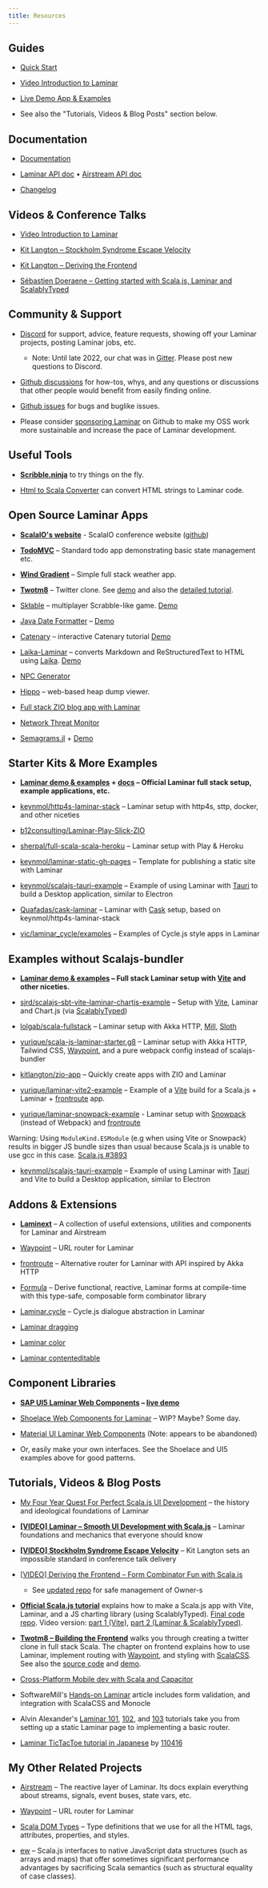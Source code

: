 ```yaml
---
title: Resources
---
```




## Guides

* [Quick Start](https://laminar.dev/quick-start)

* [Video Introduction to Laminar](https://www.youtube.com/watch?v=L_AHCkl6L-Q)

* [Live Demo App & Examples](https://demo.laminar.dev)

* See also the "Tutorials, Videos & Blog Posts" section below.



## Documentation

* [Documentation](https://laminar.dev/documentation)

* [Laminar API doc](https://javadoc.io/doc/com.raquo/laminar_sjs1_3/latest/com/raquo/laminar/index.html) • [Airstream API doc](https://javadoc.io/doc/com.raquo/airstream_sjs1_3/latest/index.html)

* [Changelog](https://github.com/raquo/Laminar/blob/master/CHANGELOG.md)



## Videos & Conference Talks

* [Video Introduction to Laminar](https://www.youtube.com/watch?v=L_AHCkl6L-Q)

* [Kit Langton – Stockholm Syndrome Escape Velocity](https://www.youtube.com/watch?v=kLZr87CGY-U)

* [Kit Langton – Deriving the Frontend](https://www.youtube.com/watch?v=JHriftPO62I)

* [Sébastien Doeraene – Getting started with Scala.js, Laminar and ScalablyTyped](https://www.youtube.com/watch?v=UePrOa_1Am8)


## Community & Support

* [Discord](https://discord.gg/JTrUxhq7sj) for support, advice, feature requests, showing off your Laminar projects, posting Laminar jobs, etc.

  * Note: Until late 2022, our chat was in [Gitter](https://gitter.im/Laminar_/Lobby). Please post new questions to Discord.

* [Github discussions](https://github.com/raquo/laminar/discussions) for how-tos, whys, and any questions or discussions that other people would benefit from easily finding online.

* [Github issues](https://github.com/raquo/laminar/issues) for bugs and buglike issues.

* Please consider [sponsoring Laminar](https://github.com/sponsors/raquo) on Github to make my OSS work more sustainable and increase the pace of Laminar development.



## Useful Tools

* **[Scribble.ninja](https://scribble.ninja/)** to try things on the fly.

* [Html to Scala Converter](https://simerplaha.github.io/html-to-scala-converter/) can convert HTML strings to Laminar code.



## Open Source Laminar Apps

* **[ScalaIO's website](https://scala.io)** - ScalaIO conference website ([github](https://github.com/ScalaIO/scala.io))

* **[TodoMVC](https://demo.laminar.dev/app/apps/todomvc)** – Standard todo app demonstrating basic state management etc.

* **[Wind Gradient](https://demo.laminar.dev/app/weather/gradient/squamish)** – Simple full stack weather app.

* **[Twotm8](https://github.com/keynmol/twotm8)** – Twitter clone. See [demo](https://twotm8-web.fly.dev/login) and also the [detailed tutorial](https://blog.indoorvivants.com/2022-03-07-twotm8-part-5-building-the-frontend).

* [Skłable](https://github.com/przemekd/sklable) – multiplayer Scrabble-like game. [Demo](https://sk%C5%82able.pl)

* [Java Date Formatter](https://github.com/chadselph/DateTimeFormatter-ui/) – [Demo](https://chadselph.github.io/DateTimeFormatter-ui/) 

* [Catenary](https://github.com/felher/catenary) – interactive Catenary tutorial [Demo](https://catenary.sabix2.sabix.eu/)

* [Laika-Laminar](https://github.com/i10416/laika-laminar) – converts Markdown and ReStructuredText to HTML using [Laika](https://planet42.github.io/Laika/). [Demo](https://i10416.github.io/demo/)

* [NPC Generator](https://gitlab.com/scala-js-games/npc-generator/)

* [Hippo](https://github.com/indoorvivants/hippo) – web-based heap dump viewer.

* [Full stack ZIO blog app with Laminar](https://github.com/kyledinh/zio-blogapp)

* [Network Threat Monitor](https://github.com/alexeybi/threat-monitor)

* [Semagrams.jl](https://github.com/algebraicjulia/Semagrams.jl) + [Demo](https://semagrams.algebraicjulia.org/apps/dwd/index.html)



## Starter Kits & More Examples

* **[Laminar demo & examples](https://demo.laminar.dev) + [docs](https://github.com/raquo/laminar-full-stack-demo/) – Official Laminar full stack setup, example applications, etc.**

* [keynmol/http4s-laminar-stack](https://github.com/keynmol/http4s-laminar-stack) – Laminar setup with http4s, sttp, docker, and other niceties

* [b12consulting/Laminar-Play-Slick-ZIO](https://github.com/b12consulting/Laminar-Play-Slick-ZIO)

* [sherpal/full-scala-scala-heroku](https://github.com/sherpal/full-scala-scala-heroku) – Laminar setup with Play & Heroku

* [keynmol/laminar-static-gh-pages](https://github.com/keynmol/laminar-static-gh-pages/) – Template for publishing a static site with Laminar

* [keynmol/scalajs-tauri-example](https://github.com/keynmol/scalajs-tauri-example) – Example of using Laminar with [Tauri](https://tauri.studio/) to build a Desktop application, similar to Electron

* [Quafadas/cask-laminar](https://github.com/Quafadas/cask-laminar) – Laminar with [Cask](https://com-lihaoyi.github.io/cask/) setup, based on keynmol/http4s-laminar-stack

* [vic/laminar_cycle/examples](https://github.com/vic/laminar_cycle/tree/master/examples) – Examples of Cycle.js style apps in Laminar



## Examples without Scalajs-bundler

* **[Laminar demo & examples](https://demo.laminar.dev) – Full stack Laminar setup with [Vite](https://vitejs.dev/) and other niceties.**

* [sjrd/scalajs-sbt-vite-laminar-chartjs-example](https://github.com/sjrd/scalajs-sbt-vite-laminar-chartjs-example) – Setup with [Vite](https://vitejs.dev/), Laminar and Chart.js (via [ScalablyTyped](https://scalablytyped.org/docs/readme.html))

* [lolgab/scala-fullstack](https://github.com/lolgab/scala-fullstack) – Laminar setup with Akka HTTP, [Mill](https://github.com/lihaoyi/mill), [Sloth](https://github.com/cornerman/sloth)

* [yurique/scala-js-laminar-starter.g8](https://github.com/yurique/scala-js-laminar-starter.g8) – Laminar setup with Akka HTTP, Tailwind CSS, [Waypoint](https://github.com/raquo/Waypoint/), and a pure webpack config instead of scalajs-bundler 

* [kitlangton/zio-app](https://github.com/kitlangton/zio-app) – Quickly create apps with ZIO and Laminar

* [yurique/laminar-vite2-example](https://github.com/yurique/laminar-vite2-example) – Example of a [Vite](https://vitejs.dev/) build for a Scala.js + Laminar + [frontroute](https://github.com/tulz-app/frontroute/) app.

* [yurique/laminar-snowpack-example](https://github.com/yurique/laminar-snowpack-example) - Laminar setup with [Snowpack](https://www.snowpack.dev/) (instead of Webpack) and [frontroute](https://github.com/tulz-app/frontroute)

Warning: Using `ModuleKind.ESModule` (e.g when using Vite or Snowpack) results in bigger JS bundle sizes than usual because Scala.js is unable to use gcc in this case. [Scala.js #3893](https://github.com/scala-js/scala-js/issues/3893)

* [keynmol/scalajs-tauri-example](https://github.com/keynmol/scalajs-tauri-example) – Example of using Laminar with [Tauri](https://tauri.studio/) and Vite to build a Desktop application, similar to Electron


## Addons & Extensions

* **[Laminext](https://laminext.dev/)** – A collection of useful extensions, utilities and components for Laminar and Airstream

* [Waypoint](https://github.com/raquo/Waypoint) – URL router for Laminar

* [frontroute](https://github.com/tulz-app/frontroute) – Alternative router for Laminar with API inspired by Akka HTTP

* [Formula](https://github.com/kitlangton/formula) – Derive functional, reactive, Laminar forms at compile-time with this type-safe, composable form combinator library

* [Laminar.cycle](https://github.com/vic/laminar_cycle) – Cycle.js dialogue abstraction in Laminar

* [Laminar dragging](https://github.com/blue-pitaya/laminar-dragging)

* [Laminar color](https://github.com/blue-pitaya/laminar-color)

* [Laminar contenteditable](https://github.com/blue-pitaya/laminar-contenteditable)



## Component Libraries

* **[SAP UI5 Laminar Web Components](https://github.com/sherpal/LaminarSAPUI5Bindings) – [live demo](https://sherpal.github.io/laminar-ui5-demo/)**

* [Shoelace Web Components for Laminar](https://demo.laminar.dev/app/integrations/web-components/shoelace) – WIP? Maybe? Some day.

* [Material UI Laminar Web Components](https://github.com/uosis/laminar-web-components) (Note: appears to be abandoned)

* Or, easily make your own interfaces. See the Shoelace and UI5 examples above for good patterns.



## Tutorials, Videos & Blog Posts

* [My Four Year Quest For Perfect Scala.js UI Development](https://dev.to/raquo/my-four-year-quest-for-perfect-scala-js-ui-development-b9a) – the history and ideological foundations of Laminar

* **[[VIDEO] Laminar – Smooth UI Development with Scala.js](https://www.youtube.com/watch?v=L_AHCkl6L-Q)** – Laminar foundations and mechanics that everyone should know

* **[[VIDEO] Stockholm Syndrome Escape Velocity](https://www.youtube.com/watch?v=kLZr87CGY-U)** – Kit Langton sets an impossible standard in conference talk delivery

* [[VIDEO] Deriving the Frontend – Form Combinator Fun with Scala.js](https://www.youtube.com/watch?v=JHriftPO62I)

  * See [updated repo](https://github.com/kitlangton/formula) for safe management of Owner-s

* **[Official Scala.js tutorial](https://www.scala-js.org/doc/tutorial/)** explains how to make a Scala.js app with Vite, Laminar, and a JS charting library (using ScalablyTyped). [Final code repo](https://github.com/sjrd/scalajs-sbt-vite-laminar-chartjs-example). Video version: [part 1 (Vite)](https://www.youtube.com/watch?v=dv7fPmgFTNA), [part 2 (Laminar & ScalablyTyped)](https://www.youtube.com/watch?v=UePrOa_1Am8).

* **[Twotm8 – Building the Frontend](https://blog.indoorvivants.com/2022-03-07-twotm8-part-5-building-the-frontend)** walks you through creating a twitter clone in full stack Scala. The chapter on frontend explains how to use Laminar, implement routing with [Waypoint](https://github.com/raquo/waypoint), and styling with [ScalaCSS](https://github.com/japgolly/scalacss). See also the [source code](https://github.com/keynmol/twotm8) and [demo](https://twotm8-web.fly.dev/login).

* [Cross-Platform Mobile dev with Scala and Capacitor](https://medium.com/geekculture/cross-platform-mobile-dev-with-scala-and-capacitor-54e69b62b50c)

* SoftwareMill's [Hands-on Laminar](https://blog.softwaremill.com/hands-on-laminar-354ddcc536a9?gi=167c9cdb6442) article includes form validation, and integration with ScalaCSS and Monocle

* Alvin Alexander's [Laminar 101](https://alvinalexander.com/scala/laminar-101-hello-world-example-static/), [102](https://alvinalexander.com/scala/laminar-102-reactive-hello-world-example/), and [103](https://alvinalexander.com/scala/laminar-103-reactive-routing-example/) tutorials take you from setting up a static Laminar page to implementing a basic router.

* [Laminar TicTacToe tutorial in Japanese](https://zenn.dev/110416/articles/21ff164361b49b) by [110416](https://twitter.com/by110416)



## My Other Related Projects

* [Airstream](https://github.com/raquo/Airstream/) – The reactive layer of Laminar. Its docs explain everything about streams, signals, event buses, state vars, etc.

* [Waypoint](https://github.com/raquo/Waypoint) – URL router for Laminar

* [Scala DOM Types](https://github.com/raquo/scala-dom-types) – Type definitions that we use for all the HTML tags, attributes, properties, and styles.

* [ew](https://github.com/raquo/ew) – Scala.js interfaces to native JavaScript data structures (such as arrays and maps) that offer sometimes significant performance advantages by sacrificing Scala semantics (such as structural equality of case classes).
